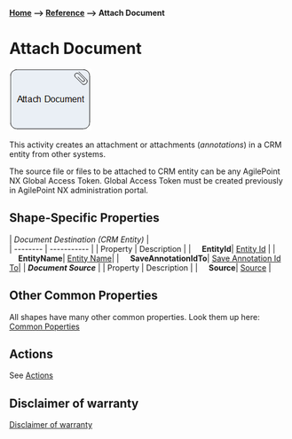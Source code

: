 __[Home](/) --> [Reference](/ref) --> Attach Document__

# Attach Document

![Attach Document](media/AttachDocument.png)

This activity creates an attachment or attachments (*annotations*) in a CRM entity from other systems.

The source file or files to be attached to CRM entity can be any AgilePoint NX Global Access Token. 
Global Access Token must be created previously in AgilePoint NX administration portal.

## Shape-Specific Properties

| *Document Destination (CRM Entity)* |  
| -------- | ----------- |
| Property | Description |
| <span style="padding-left:16px" />__EntityId__| [Entity Id](common/EntityId.md) |
| <span style="padding-left:16px" />__EntityName__| [Entity Name](common/EntityName.md)|
| <span style="padding-left:16px" />__SaveAnnotationIdTo__| [Save Annotation Id To](common/SaveAnnotationIdTo.md)|
| *__Document Source__* | 
| Property | Description |
| <span style="padding-left:16px" />__Source__| [Source](common/Source.md) | 


## Other Common Properties
All shapes have many other common properties. Look them up here: [Common Poperties](common/README.md)

## Actions
See [Actions](common/Actions.md)

## Disclaimer of warranty

[Disclaimer of warranty](../guides/common/DisclaimerOfWarranty.md)